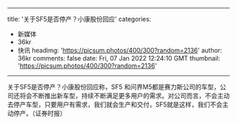 
---
title: '关于SF5是否停产？小康股份回应'
categories: 
 - 新媒体
 - 36kr
 - 快讯
headimg: 'https://picsum.photos/400/300?random=2136'
author: 36kr
comments: false
date: Fri, 07 Jan 2022 12:24:10 GMT
thumbnail: 'https://picsum.photos/400/300?random=2136'
---

<div>   
关于SF5是否停产？小康股份回应称，SF5 和问界M5都是赛力斯公司的车型，公司还将会不断推出新车型，持续不断满足更多用户的需求。对公司而言，不会主动去停产车型，只要用户有需求，我们就会生产和交付，SF5就是这样，我们不会主动停产。（证券时报）  
</div>
            